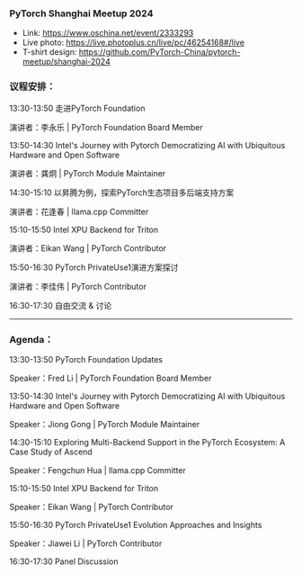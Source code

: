 ### PyTorch Shanghai Meetup 2024

- Link: https://www.oschina.net/event/2333293
- Live photo: https://live.photoplus.cn/live/pc/46254168#/live
- T-shirt design: https://github.com/PyTorch-China/pytorch-meetup/shanghai-2024


### 议程安排：

13:30-13:50   走进PyTorch Foundation

演讲者：李永乐 | PyTorch Foundation Board Member

13:50-14:30 Intel's Journey with Pytorch Democratizing AI with Ubiquitous Hardware and Open Software

演讲者：龚炯 | PyTorch Module Maintainer

14:30-15:10    以昇腾为例，探索PyTorch生态项目多后端支持方案

演讲者：花逢春 | llama.cpp Committer

15:10-15:50 Intel XPU Backend for Triton

演讲者：Eikan Wang | PyTorch Contributor

15:50-16:30    PyTorch PrivateUse1演进方案探讨

演讲者：李佳伟 | PyTorch Contributor

16:30-17:30 自由交流 & 讨论

-----------------------------------------------------------------------

### Agenda：

13:30-13:50   PyTorch Foundation Updates

Speaker：Fred Li | PyTorch Foundation Board Member

13:50-14:30 Intel's Journey with Pytorch Democratizing AI with Ubiquitous Hardware and Open Software

Speaker：Jiong Gong | PyTorch Module Maintainer

14:30-15:10    Exploring Multi-Backend Support in the PyTorch Ecosystem: A Case Study of Ascend

Speaker：Fengchun Hua | llama.cpp Committer

15:10-15:50 Intel XPU Backend for Triton

Speaker：Eikan Wang | PyTorch Contributor

15:50-16:30    PyTorch PrivateUse1 Evolution Approaches and Insights

Speaker：Jiawei Li | PyTorch Contributor

16:30-17:30 Panel Discussion
